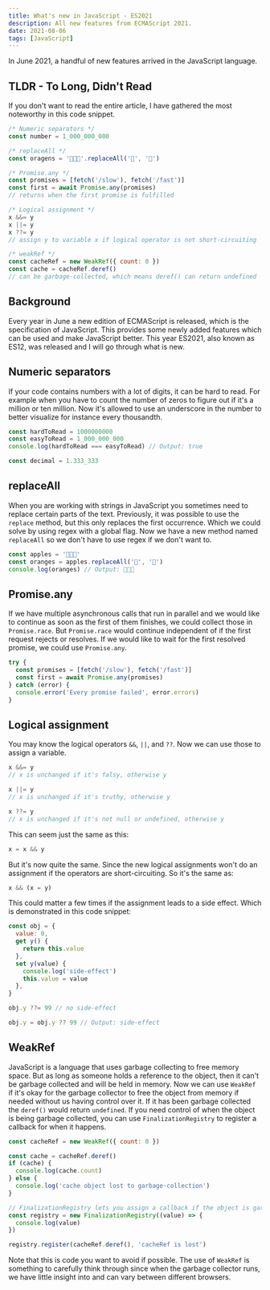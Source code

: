 ```yaml
---
title: What's new in JavaScript - ES2021
description: All new features from ECMAScript 2021.
date: 2021-08-06
tags: [JavaScript]
---
```


In June 2021, a handful of new features arrived in the JavaScript language.

## TLDR - To Long, Didn't Read

If you don't want to read the entire article, I have gathered the most noteworthy in this code snippet.

```js
/* Numeric separators */
const number = 1_000_000_000

/* replaceAll */
const oragens = '🍏🍏🍏'.replaceAll('🍏', '🍊')

/* Promise.any */
const promises = [fetch('/slow'), fetch('/fast')]
const first = await Promise.any(promises)
// returns when the first promise is fulfilled

/* Logical assignment */
x &&= y
x ||= y
x ??= y
// assign y to variable x if logical operator is not short-circuiting

/* weakRef */
const cacheRef = new WeakRef({ count: 0 })
const cache = cacheRef.deref()
// can be garbage-collected, which means deref() can return undefined
```

## Background

Every year in June a new edition of ECMAScript is released, which is the specification of JavaScript. This provides some newly added features which can be used and make JavaScript better. This year ES2021, also known as ES12, was released and I will go through what is new.

## Numeric separators

If your code contains numbers with a lot of digits, it can be hard to read. For example when you have to count the number of zeros to figure out if it's a million or ten million. Now it's allowed to use an underscore in the number to better visualize for instance every thousandth.

```js
const hardToRead = 1000000000
const easyToRead = 1_000_000_000
console.log(hardToRead === easyToRead) // Output: true

const decimal = 1.333_333
```

## replaceAll

When you are working with strings in JavaScript you sometimes need to replace certain parts of the text. Previously, it was possible to use the `replace` method, but this only replaces the first occurrence. Which we could solve by using regex with a global flag. Now we have a new method named `replaceAll` so we don't have to use regex if we don't want to.

```js
const apples = '🍏🍏🍏'
const oranges = apples.replaceAll('🍏', '🍊')
console.log(oranges) // Output: 🍊🍊🍊
```

## Promise.any

If we have multiple asynchronous calls that run in parallel and we would like to continue as soon as the first of them finishes, we could collect those in `Promise.race`. But `Promise.race` would continue independent of if the first request rejects or resolves. If we would like to wait for the first resolved promise, we could use `Promise.any`.

```js
try {
  const promises = [fetch('/slow'), fetch('/fast')]
  const first = await Promise.any(promises)
} catch (error) {
  console.error('Every promise failed', error.errors)
}
```

## Logical assignment

You may know the logical operators `&&`, `||`, and `??`. Now we can use those to assign a variable.

```js
x &&= y
// x is unchanged if it's falsy, otherwise y

x ||= y
// x is unchanged if it's truthy, otherwise y

x ??= y
// x is unchanged if it's not null or undefined, otherwise y
```

This can seem just the same as this:

```js
x = x && y
```

But it's now quite the same. Since the new logical assignments won't do an assignment if the operators are short-circuiting. So it's the same as:

```js
x && (x = y)
```

This could matter a few times if the assignment leads to a side effect. Which is demonstrated in this code snippet:

```js
const obj = {
  value: 0,
  get y() {
    return this.value
  },
  set y(value) {
    console.log('side-effect')
    this.value = value
  },
}

obj.y ??= 99 // no side-effect

obj.y = obj.y ?? 99 // Output: side-effect
```

## WeakRef

JavaScript is a language that uses garbage collecting to free memory space. But as long as someone holds a reference to the object, then it can't be garbage collected and will be held in memory. Now we can use `WeakRef` if it's okay for the garbage collector to free the object from memory if needed without us having control over it. If it has been garbage collected the `deref()` would return `undefined`. If you need control of when the object is being garbage collected, you can use `FinalizationRegistry` to register a callback for when it happens.

```js
const cacheRef = new WeakRef({ count: 0 })

const cache = cacheRef.deref()
if (cache) {
  console.log(cache.count)
} else {
  console.log('cache object lost to garbage-collection')
}

// FinalizationRegistry lets you assign a callback if the object is garbage-collected
const registry = new FinalizationRegistry((value) => {
  console.log(value)
})

registry.register(cacheRef.deref(), 'cacheRef is lost')
```

Note that this is code you want to avoid if possible. The use of `WeakRef` is something to carefully think through since when the garbage collector runs, we have little insight into and can vary between different browsers.
